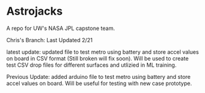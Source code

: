 # Astrojacks
A repo for UW's NASA JPL capstone team.

Chris's Branch:
Last Updated 2/21

latest update:
updated file to test metro using battery and store accel values on board in CSV format (Still broken will fix soon). Will be used to create test CSV drop files for different surfaces and utlizied in ML training. 

Previous Update:
added arduino file to test metro using battery and store accel values on board. Will be useful for testing with new case prototype.
